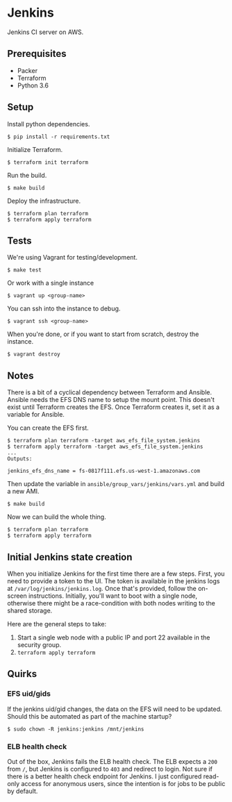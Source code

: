 # Jenkins

Jenkins CI server on AWS.


## Prerequisites

- Packer
- Terraform
- Python 3.6


## Setup

Install python dependencies.

    $ pip install -r requirements.txt

Initialize Terraform.

    $ terraform init terraform

Run the build.

    $ make build

Deploy the infrastructure.

    $ terraform plan terraform
    $ terraform apply terraform


## Tests

We're using Vagrant for testing/development.

    $ make test

Or work with a single instance

    $ vagrant up <group-name>

You can ssh into the instance to debug.

    $ vagrant ssh <group-name>

When you're done, or if you want to start from scratch, destroy the instance.

    $ vagrant destroy


## Notes

There is a bit of a cyclical dependency between Terraform and Ansible. Ansible
needs the EFS DNS name to setup the mount point. This doesn't exist until
Terraform creates the EFS. Once Terraform creates it, set it as a variable for
Ansible.

You can create the EFS first.

    $ terraform plan terraform -target aws_efs_file_system.jenkins
    $ terraform apply terraform -target aws_efs_file_system.jenkins
    ...
    Outputs:

    jenkins_efs_dns_name = fs-0817f111.efs.us-west-1.amazonaws.com

Then update the variable in `ansible/group_vars/jenkins/vars.yml` and build
a new AMI.

    $ make build

Now we can build the whole thing.

    $ terraform plan terraform
    $ terraform apply terraform


## Initial Jenkins state creation

When you initialize Jenkins for the first time there are a few steps. First, you
need to provide a token to the UI. The token is available in the jenkins logs at
`/var/log/jenkins/jenkins.log`. Once that's provided, follow the on-screen
instructions. Initially, you'll want to boot with a single node, otherwise there
might be a race-condition with both nodes writing to the shared storage.

Here are the general steps to take:

1. Start a single web node with a public IP and port 22 available in the
   security group.
1. `terraform apply terraform`


## Quirks


### EFS uid/gids

If the jenkins uid/gid changes, the data on the EFS will need to be updated.
Should this be automated as part of the machine startup?

    $ sudo chown -R jenkins:jenkins /mnt/jenkins


### ELB health check

Out of the box, Jenkins fails the ELB health check. The ELB expects a `200` from
`/`, but Jenkins is configured to `403` and redirect to login. Not sure if there
is a better health check endpoint for Jenkins. I just configured read-only
access for anonymous users, since the intention is for jobs to be public by
default.

